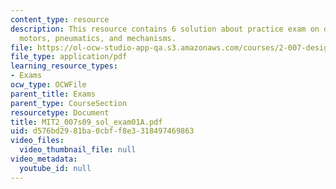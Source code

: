 ```yaml
---
content_type: resource
description: This resource contains 6 solution about practice exam on drawing, CAD,
  motors, pneumatics, and mechanisms.
file: https://ol-ocw-studio-app-qa.s3.amazonaws.com/courses/2-007-design-and-manufacturing-i-spring-2009/d576bd2981ba0cbff8e3318497469863_MIT2_007s09_sol_exam01A.pdf
file_type: application/pdf
learning_resource_types:
- Exams
ocw_type: OCWFile
parent_title: Exams
parent_type: CourseSection
resourcetype: Document
title: MIT2_007s09_sol_exam01A.pdf
uid: d576bd29-81ba-0cbf-f8e3-318497469863
video_files:
  video_thumbnail_file: null
video_metadata:
  youtube_id: null
---
```

